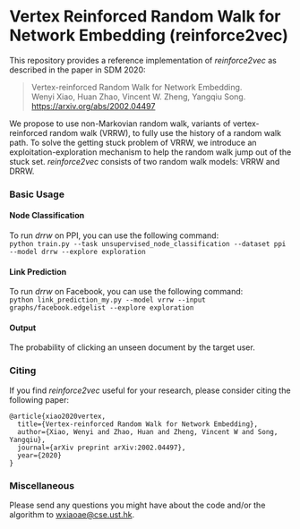 # Vertex Reinforced Random Walk for Network Embedding (reinforce2vec)

This repository provides a reference implementation of *reinforce2vec* as described in the paper in SDM 2020:<br>
> Vertex-reinforced Random Walk for Network Embedding.<br>
> Wenyi Xiao, Huan Zhao, Vincent W. Zheng, Yangqiu Song.<br>
> https://arxiv.org/abs/2002.04497 <Insert paper link>

We propose to use non-Markovian random walk, variants of vertex-reinforced random walk (VRRW), to fully use the history of a random walk path. To solve the getting stuck problem of VRRW, we introduce an exploitation-exploration mechanism to help the random walk jump out of the stuck set. *reinforce2vec* consists of two random walk models: VRRW and DRRW.

### Basic Usage

  
#### Node Classification
To run *drrw* on PPI, you can use the following command:<br/>
  ``python train.py --task unsupervised_node_classification --dataset ppi --model drrw --explore exploration``


#### Link Prediction
To run *drrw* on Facebook, you can use the following command:<br/>
 `` python link_prediction_my.py --model vrrw --input graphs/facebook.edgelist --explore exploration ``

#### Output
The probability of clicking an unseen document by the target user.

### Citing
If you find *reinforce2vec* useful for your research, please consider citing the following paper:

    @article{xiao2020vertex,
      title={Vertex-reinforced Random Walk for Network Embedding},
      author={Xiao, Wenyi and Zhao, Huan and Zheng, Vincent W and Song, Yangqiu},
      journal={arXiv preprint arXiv:2002.04497},
      year={2020}
    }


### Miscellaneous

Please send any questions you might have about the code and/or the algorithm to <wxiaoae@cse.ust.hk>.
